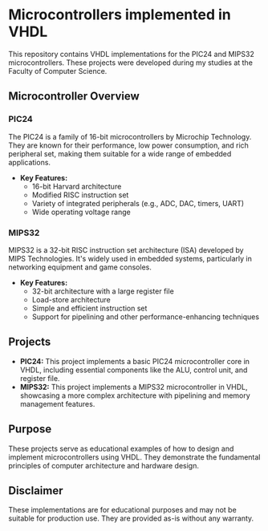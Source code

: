# Microcontrollers implemented in VHDL

This repository contains VHDL implementations for the PIC24 and MIPS32 microcontrollers. These projects were developed during my studies at the Faculty of Computer Science.

## Microcontroller Overview

### PIC24

The PIC24 is a family of 16-bit microcontrollers by Microchip Technology. They are known for their performance, low power consumption, and rich peripheral set, making them suitable for a wide range of embedded applications.

* **Key Features:**
    * 16-bit Harvard architecture
    * Modified RISC instruction set
    * Variety of integrated peripherals (e.g., ADC, DAC, timers, UART)
    * Wide operating voltage range

### MIPS32

MIPS32 is a 32-bit RISC instruction set architecture (ISA) developed by MIPS Technologies.  It's widely used in embedded systems, particularly in networking equipment and game consoles.

* **Key Features:**
    * 32-bit architecture with a large register file
    * Load-store architecture
    * Simple and efficient instruction set
    * Support for pipelining and other performance-enhancing techniques

## Projects

* **PIC24:** This project implements a basic PIC24 microcontroller core in VHDL, including essential components like the ALU, control unit, and register file.
* **MIPS32:** This project implements a MIPS32 microcontroller in VHDL, showcasing a more complex architecture with pipelining and memory management features.

## Purpose

These projects serve as educational examples of how to design and implement microcontrollers using VHDL. They demonstrate the fundamental principles of computer architecture and hardware design.

## Disclaimer

These implementations are for educational purposes and may not be suitable for production use. They are provided as-is without any warranty.
